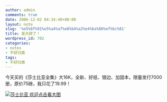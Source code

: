 ```yaml
---
author: admin
comments: true
date: 2006-12-02 04:34:40+00:00
layout: note
slug: '%e5%8f%91%e5%a4%a7%e8%b4%a2%e4%ba%86%ef%bc%81'
title: 发大财了！
wordpress_id: 702
categories:
- notes
- 不好归类
tags:
- 不好归类
---
```


今天买的《莎士比亚全集》大16K，全新、好纸、银边、加固本，限量发行7000册，原价75磅，我只花了19.99！

[![莎士比亚](http://static.flickr.com/103/311669350_6f0b5a4db3_m.jpg)
欢迎点击看大图](http://www.flickr.com/photo_zoom.gne?id=311669350&size=o)
